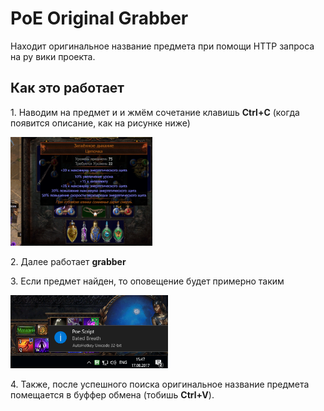 ﻿# PoE Original Grabber
Находит оригинальное название предмета при помощи HTTP запроса на ру вики проекта.
<h2>Как это работает</h2>
<p>1. Наводим на предмет и и жмём сочетание клавишь <b>Ctrl+C</b> (когда появится описание, как на рисунке ниже) </p>
<img src="https://github.com/hiop/poegrabber/blob/master/img/ctrlc.PNG" height="45%" width="45%" >
<p>2. Далее работает <b>grabber</b></p>
<p>3. Если предмет найден, то оповещение будет примерно таким</p>
<img src="https://github.com/hiop/poegrabber/blob/master/img/popup.PNG" height="50%" width="50%" >
<p>4. Также, после успешного поиска оригинальное название предмета помещается в буффер обмена (тобишь <b>Ctrl+V</b>).</p>
